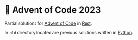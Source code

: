 # 🎄 Advent of Code 2023

Partial solutions for [Advent of Code](https://adventofcode.com/) in [Rust](https://www.rust-lang.org/).

In `old` directory located are previous solutions written in [Python](https://www.python.org/).

<!--- advent_readme_stars table --->

<!--- benchmarking table --->

